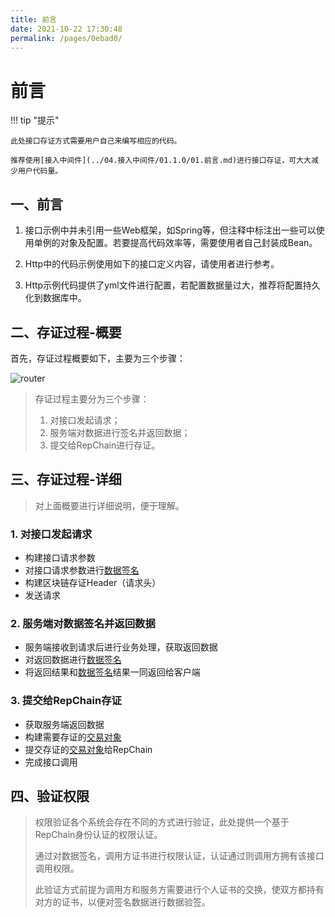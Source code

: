 ```yaml
---
title: 前言
date: 2021-10-22 17:30:48
permalink: /pages/0ebad0/
---
```

# 前言

!!! tip "提示"

    此处接口存证方式需要用户自己来编写相应的代码。

    推荐使用[接入中间件](../04.接入中间件/01.1.0/01.前言.md)进行接口存证，可大大减少用户代码量。



## 一、前言


1. 接口示例中并未引用一些Web框架，如Spring等，但注释中标注出一些可以使用单例的对象及配置。若要提高代码效率等，需要使用者自己封装成Bean。

2. Http中的代码示例使用如下的接口定义内容，请使用者进行参考。
3. Http示例代码提供了yml文件进行配置，若配置数据量过大，推荐将配置持久化到数据库中。

## 二、存证过程-概要

首先，存证过程概要如下，主要为三个步骤：

![router](/img/save-process-simple.png)

>存证过程主要分为三个步骤：
>
>1. 对接口发起请求；
>2. 服务端对数据进行签名并返回数据；
>3. 提交给RepChain进行存证。

## 三、存证过程-详细

> 对上面概要进行详细说明，便于理解。

### 1. 对接口发起请求

* 构建接口请求参数
* 对接口请求参数进行[数据签名](../01.开始/01.引言.md#数据签名)
* 构建区块链存证Header（请求头）
* 发送请求

### 2. 服务端对数据签名并返回数据

* 服务端接收到请求后进行业务处理，获取返回数据
* 对返回数据进行[数据签名](../01.开始/01.引言.md#数据签名)
* 将返回结果和[数据签名](../01.开始/01.引言.md#数据签名)结果一同返回给客户端

### 3.  提交给RepChain存证

* 获取服务端返回数据
* 构建需要存证的[交易对象](../01.开始/01.引言.md#交易对象)
* 提交存证的[交易对象](../01.开始/01.引言.md#交易对象)给RepChain
* 完成接口调用

## 四、验证权限

> 权限验证各个系统会存在不同的方式进行验证，此处提供一个基于RepChain身份认证的权限认证。
>
> 通过对数据签名，调用方证书进行权限认证，认证通过则调用方拥有该接口调用权限。
>
> 此验证方式前提为调用方和服务方需要进行个人证书的交换，使双方都持有对方的证书，以便对签名数据进行数据验签。
